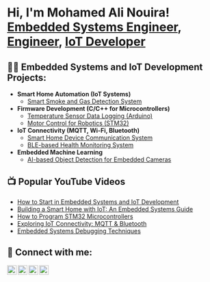 <h1>Hi, I'm Mohamed Ali Nouira! <br/><a href="https://github.com/yourgithub">Embedded Systems Engineer</a>, <a href="https://www.linkedin.com/in/yourlinkedin/">Engineer</a>, <a href="https://github.com/yourgithub">IoT Developer</a></h1>

<h2>👨‍💻 Embedded Systems and IoT Development Projects:</h2>

- <b>Smart Home Automation (IoT Systems)</b>
  - [Smart Smoke and Gas Detection System](https://github.com/yourgithub/smoke-gas-detection)
- <b>Firmware Development (C/C++ for Microcontrollers)</b>
  - [Temperature Sensor Data Logging (Arduino)](https://github.com/yourgithub/temp-sensor)
  - [Motor Control for Robotics (STM32)](https://github.com/yourgithub/robot-motor-control)
- <b>IoT Connectivity (MQTT, Wi-Fi, Bluetooth)</b>
  - [Smart Home Device Communication System](https://github.com/yourgithub/smart-home-iot)
  - [BLE-based Health Monitoring System](https://github.com/yourgithub/ble-health-monitoring)
- <b>Embedded Machine Learning</b>
  - [AI-based Object Detection for Embedded Cameras](https://github.com/yourgithub/embedded-ai-object-detection)

<h2>📺 Popular YouTube Videos</h2>

- [How to Start in Embedded Systems and IoT Development](https://www.youtube.com/watch?v=examplevideo1)
- [Building a Smart Home with IoT: An Embedded Systems Guide](https://www.youtube.com/watch?v=examplevideo2)
- [How to Program STM32 Microcontrollers](https://www.youtube.com/watch?v=examplevideo3)
- [Exploring IoT Connectivity: MQTT & Bluetooth](https://www.youtube.com/watch?v=examplevideo4)
- [Embedded Systems Debugging Techniques](https://www.youtube.com/watch?v=examplevideo5)

<h2> 🤳 Connect with me:</h2>

[<img align="left" alt="Mohamed Ali Nouira | YouTube" width="22px" src="https://cdn.jsdelivr.net/npm/simple-icons@v3/icons/youtube.svg" />][youtube]
[<img align="left" alt="Mohamed Ali Nouira | Twitter" width="22px" src="https://cdn.jsdelivr.net/npm/simple-icons@v3/icons/twitter.svg" />][twitter]
[<img align="left" alt="Mohamed Ali Nouira | LinkedIn" width="22px" src="https://cdn.jsdelivr.net/npm/simple-icons@v3/icons/linkedin.svg" />][linkedin]
[<img align="left" alt="Mohamed Ali Nouira | Instagram" width="22px" src="https://cdn.jsdelivr.net/npm/simple-icons@v3/icons/instagram.svg" />][instagram]

[twitter]: https://twitter.com/yourtwitter
[youtube]: https://www.youtube.com/c/youryoutube
[instagram]: https://www.instagram.com/yourinstagram/
[linkedin]: https://linkedin.com/in/yourlinkedin
